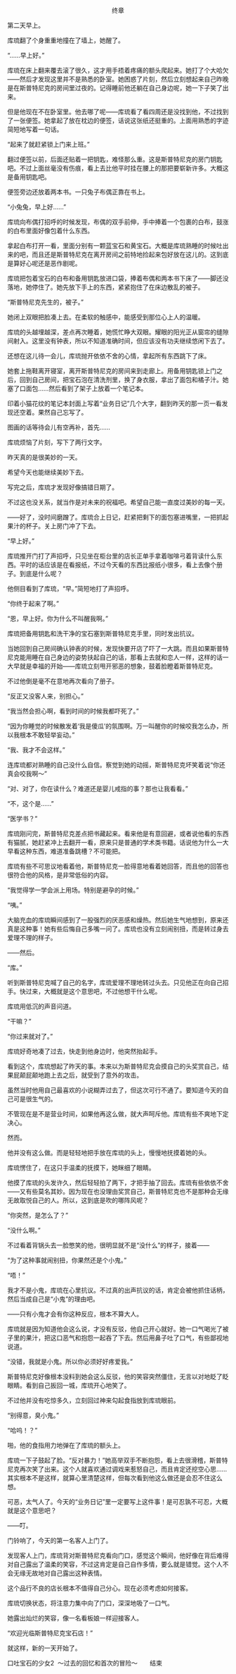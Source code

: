 <p align="center">终章</p>

第二天早上。

库琉翻了个身重重地撞在了墙上，她醒了。

“……早上好。”

库琉在床上翻来覆去滚了很久，这才用手捂着疼痛的额头爬起来。她打了个大哈欠——然后才发现这里并不是熟悉的卧室。她困惑了片刻，然后立刻想起来自己昨晚是在斯普特尼克的房间里过夜的。记得睡前他还躺在自己身边呢，她一下子笑了出来。

但是他现在不在卧室里。他去哪了呢——库琉看了看四周还是没找到他，不过找到了一张便签。她拿起了放在枕边的便签，话说这张纸还挺重的。上面用熟悉的字迹简短地写着一句话。

“起来了就赶紧锁上门来上班。”

翻过便签以前，后面还贴着一把钥匙，难怪那么重。这是斯普特尼克的房门钥匙吧。不过上面丝毫没有伤痕，看上去比他平时挂在腰上的那把要崭新许多。大概这是备用钥匙吧。

便签旁边还放着两本书。一只兔子布偶正靠在书上。

“小兔兔，早上好……”

库琉向布偶打招呼的时候发现，布偶的双手前伸，手中捧着一个包裹的白布，鼓涨的白布里面好像包着什么东西。

拿起白布打开一看，里面分别有一颗蓝宝石和黄宝石。大概是库琉熟睡的时候吐出来的吧，而且还是斯普特尼克在离开房间之前特地捡起来包好放在这儿的。这到底是算好心呢还是恶作剧呢。

库琉把包着宝石的白布和备用钥匙放进口袋，捧着布偶和两本书下床了——脚还没落地，她停住了。她先放下手上的东西，紧紧抱住了在床边散乱的被子。

“斯普特尼克先生的，被子。”

她闭上双眼把脸凑上去。在柔软的触感中，能感受到那位心上人的温暖。

库琉的头越埋越深，差点再次睡着，她慌忙睁大双眼。耀眼的阳光正从窗帘的缝隙间射入。这里没有钟表，所以不知道准确时间，但应该没有功夫继续悠闲下去了。

还想在这儿待一会儿，库琉抛开依依不舍的心情，拿起所有东西跳下了床。

她套上拖鞋离开寝室，离开斯普特尼克的房间来到走廊上。用备用钥匙锁上门之后，回到自己房间，把宝石泡在清洗剂里，换了身衣服，拿出了面包和橘子汁。她塞了口面包……然后看到了架子上放着一个笔记本。

印着小猫花纹的笔记本封面上写着“业务日记”几个大字，翻到昨天的那一页一看发现还空着。果然自己忘写了。

图画的话等待会儿有空再补，首先……

库琉烦恼了片刻，写下了两行文字。

昨天真的是很美妙的一天。

希望今天也能继续美妙下去。

写完之后，库琉才发现好像搞错日期了。

不过这也没关系，就当作是对未来的祝福吧。希望自己能一直度过美妙的每一天。

——好了，没时间磨蹭了。库琉合上日记，赶紧把剩下的面包塞进嘴里，一把抓起果汁的杯子。关上房门冲了下去。

“早上好。”

库琉推开门打了声招呼，只见坐在柜台里的店长正单手拿着咖啡弓着背读什么东西。平时的话应该是在看报纸，不过今天看的东西比报纸小很多，看上去像个册子。到底是什么呢？

他侧目看到了库琉，“早。”简短地打了声招呼。

“你终于起来了啊。”

“恩，早上好。你为什么不叫醒我啊。”

库琉把备用钥匙和洗干净的宝石塞到斯普特尼克手里，同时发出抗议。

当她回到自己房间确认钟表的时候，发现快要开店了吓了一大跳。而且如果斯普特尼克能用睡在自己身边的姿势扶起自己的话，那看上去就和恋人一样，这样的话一大早就是幸福的开始——库琉立刻甩开邪恶的想象，鼓着脸瞪着斯普特尼克。

不过他倒是毫不在意地再次看向了册子。

“反正又没客人来，别担心。”

“我当然会担心啊，看到时间的时候我都吓死了。”

“因为你睡觉的时候散发着‘我是傻瓜’的氛围啊。万一叫醒你的时候咬我怎么办，所以我根本不敢轻举妄动。”

“我、我才不会这样。”

连库琉都对熟睡的自己没什么自信。察觉到她的动摇，斯普特尼克坏笑着说“你还真会咬我啊～”

“对、对了，你在读什么？难道还是婴儿戒指的事？那也让我看看。”

“不，这个是……”

“医学书？”

库琉刚问完，斯普特尼克差点把书藏起来。看来他是有意回避，或者说他看的东西有猫腻，她赶紧冲上去翻开一看，原来只是普通的学术类书籍。话说他为什么一大早看这种东西，难道准备跳槽？不可能把。

库琉有些不可思议地看着他，斯普特尼克一脸得意地看着她回答，而且他的回答也很符合他的风格，是非常低俗的内容。

“我觉得学一学会派上用场。特别是避孕的时候。”

“咦。”

大脑充血的库琉瞬间感到了一股强烈的厌恶感和燥热。然后她生气地想到，原来还真是这种事！她有些后悔自己多嘴一问了。库琉也没有立刻闹别扭，而是转过身去爱理不理的样子。

——然后。

“库。”

听到斯普特尼克喊了自己的名字，库琉爱理不理地转过头去。只见他正在向自己招手。快过来，大概就是这个意思吧，不过他想干什么呢。

库琉用低沉的声音问道。

“干嘛？”

“你过来就对了。”

库琉好奇地凑了过去，快走到他身边时，他突然抬起手。

看到这个，库琉想起了昨天的事。本来以为斯普特尼克会摸自己的头奖赏自己，结果屁颠屁颠地跑上去之后，就受到了意外的攻击。

虽然当时他用自己最喜欢的小说糊弄过去了，但这次可行不通了。要知道今天的自己可是很生气的。

不管现在是不是营业时间，如果他再这么做，就大声呵斥他。库琉有些不爽地下定决心。

然而。

他并没有这么做。而是轻轻地把手放在库琉的头上，慢慢地抚摸着她的头。

库琉愣住了，在这只手温柔的抚摸下，她眯细了眼睛。

他摸了库琉的头发许久，然后轻轻拍了两下，才把手抽了回去。库琉有些依依不舍——又有些莫名其妙。因为现在也没理由奖赏自己，斯普特尼克也不是那种会无缘无故取悦自己的人。所以，这到底是吹的哪阵风呢？

“你突然，是怎么了？”

“没什么啊。”

不过看着背锅头去一脸憋笑的他，很明显就不是“没什么”的样子，接着——

“为了这种事就闹别扭，你果然还是个小鬼。”

“唔！”

我才不是小鬼，库琉在心里抗议。不过真的出声抗议的话，肯定会被他抓住话柄，然后当成自己是“小鬼”的理由吧。

——只有小鬼才会有你这种反应，根本不算大人。

库琉就是因为知道他会这么说，才没有反驳，他自己开心就好。她一口气喝光了被子里的果汁，把这口恶气和抱怨一起吞了下去。然后用鼻子吐了口气，有些鄙视地说道。

“没错，我就是小鬼。所以你必须好好疼爱我。”

斯普特尼克好像根本没料到她会这么反驳，他的笑容突然僵住，无言以对地眨了眨眼睛。看到自己扳回一城，库琉开心地笑了。

不过他并没有吃惊多久，立刻回过神来勾起食指放到库琉眼前。

“别得意，臭小鬼。”

“哈呜！？”

啪，他的食指用力地弹在了库琉的额头上。

库琉一下子鼓起了脸。“反对暴力！”她高举双手不断抱怨，看上去很滑稽，斯普特尼克再次笑了出来。这个人就喜欢通过调戏来惹怒自己，而且肯定还挖空心思……其实根本不是这样，就算心里清楚这样，但每次看到他这么做还是会忍不住这么想。

可恶，太气人了。今天的“业务日记”里一定要写上这件事！是可忍孰不可忍，大概就是这个意思吧？

——叮。

门铃响了，今天的第一名客人上门了。

发现客人上门，库琉背对斯普特尼克看向门口，感觉这个瞬间，他好像在背后难得对自己露出了温柔的笑容，不过这肯定是自己自作多情，要么就是错觉。这个人不会无缘无故地对自己露出这种表情。

这个品行不良的店长根本不值得自己分心。现在必须考虑如何接客。

库琉切换状态，将注意力集中向了门口，深深地吸了一口气。

她露出灿烂的笑容，像一名看板娘一样迎接客人。

“欢迎光临斯普特尼克宝石店！”

就这样，新的一天开始了。

口吐宝石的少女2  ～过去的回忆和首次的冒险～　　结束

